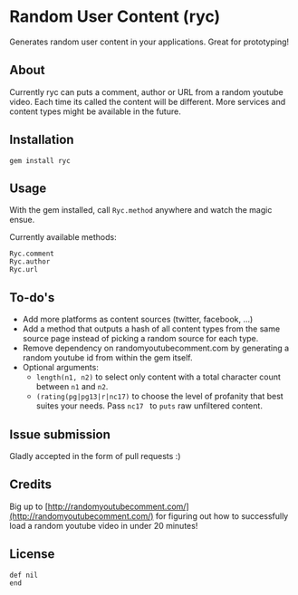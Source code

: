 # Random User Content (ryc) #

Generates random user content in your applications. Great for prototyping!


## About ##

Currently ryc can puts a comment, author or URL from a random youtube video. Each time its called the content will be different. More services and content types might be available in the future. 


## Installation ##

    gem install ryc


## Usage ##

With the gem installed, call `Ryc.method` anywhere and watch the magic ensue. 

Currently available methods:

    Ryc.comment
    Ryc.author
    Ryc.url


## To-do's ##

* Add more platforms as content sources (twitter, facebook, ...)
* Add a method that outputs a hash of all content types from the same source page instead of picking a random source for each type.
* Remove dependency on randomyoutubecomment.com by generating a random youtube id from within the gem itself.
* Optional arguments:
    * `length(n1, n2)` to select only content with a total character count between `n1` and `n2`.
    * `(rating(pg|pg13|r|nc17)` to choose the level of profanity that best suites your needs. Pass `nc17 ` to `puts` raw unfiltered content. 


## Issue submission ##

Gladly accepted in the form of pull requests :)


## Credits ##

Big up to [http://randomyoutubecomment.com/](http://randomyoutubecomment.com/) for figuring out how to successfully load a random youtube video in under 20 minutes!


## License ##

    def nil
    end
